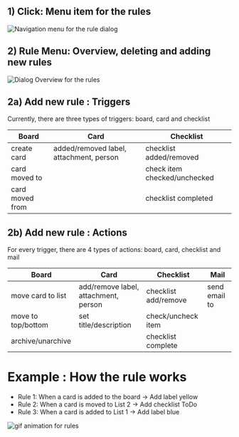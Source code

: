 ## 1) Click: Menu item for the rules

<img src="https://wekan.github.io/ifttt/main_menu-ifttt.png" alt="Navigation menu for the rule dialog" />


## 2) Rule Menu: Overview, deleting and adding new rules
<img src="https://wekan.github.io/ifttt/ifttt_main_dialog.PNG" alt="Dialog Overview for the rules" />


## 2a) Add new rule : Triggers
Currently, there are three types of triggers: board, card and checklist

| Board  | Card | Checklist |
| ------------- | ------------- | ------------- |
| create card | added/removed label, attachment, person  | checklist added/removed | 
| card moved to |   | check item checked/unchecked |
| card moved from |  | checklist completed |


## 2b) Add new rule : Actions
For every trigger, there are 4 types of actions: board, card, checklist and mail

| Board  | Card | Checklist | Mail |
| ------------- | ------------- | ------------- | ------------- |
| move card to list | add/remove label, attachment, person  | checklist add/remove | send email to |
| move to top/bottom | set title/description | check/uncheck item | |
| archive/unarchive |  | checklist complete | |


# Example : How the rule works
* Rule 1: When a card is added to the board -> Add label yellow
* Rule 2: When a card is moved to List 2 -> Add checklist ToDo
* Rule 3: When a card is added to List 1 -> Add label blue

<img src="https://wekan.github.io/ifttt/how_to_work_with_rules.gif" alt="gif animation for rules" />
